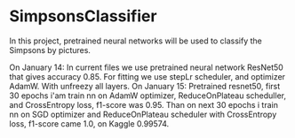 # SimpsonsClassifier
In this project, pretrained neural networks will be used to classify the Simpsons by pictures.


On January 14: In current files we use pretrained neural network ResNet50 that gives accuracy 0.85.
                For fitting we use stepLr scheduler, and optimizer AdamW. With unfreezy all layers.
On January 15: Pretrained resnet50, first 30 epochs i'am train nn on AdamW optimizer, ReduceOnPlateau scheduller, and CrossEntropy loss, f1-score was 0.95.
Than on next 30 epochs i train nn on SGD optimizer and ReduceOnPlateau scheduler with CrossEntropy loss, f1-score came 1.0, on Kaggle 0.99574.
